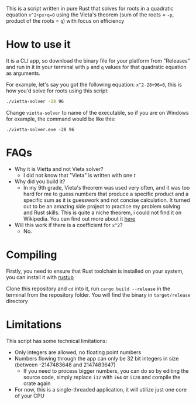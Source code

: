 This is a script written in pure Rust that solves for roots in a quadratic equation `x^2+px+q=0` using the Vieta's theorem (sum of the roots = `-p`, product of the roots = `q`) with focus on efficiency

# How to use it
It is a CLI app, so download the binary file for your platform from "Releases" and run in it in your terminal with `p` and `q` values for that quadratic equation as arguments.

For example, let's say you got the following equation: `x^2-28+96=0`, this is how you'd solve for roots using this script:
```bash
./vietta-solver -28 96
```

Change `vietta-solver` to name of the executable, so if you are on Windows for example, the command would be like this:
```shell
./vietta-solver.exe -28 96
```

# FAQs
- Why it is Viet**t**a and not Vieta solver?
    - I did not know that "Vieta" is written with one *t*
- Why did you build it?
    - In my 9th grade, Vieta's theorem was used very often, and it was too hard for me to guess numbers that produce a specific product and a specific sum as it is guesswork and not concise calculation. It turned out to be an amazing side project to practice my problem solving and Rust skills. This is quite a niche theorem, i could not find it on Wikipedia. You can find out more about it [here](https://www.miyklas.com.ua/p/algebra/8-klas/kvadratni-rivniannia-14001/teorema-viyeta-14020/re-dc539851-47e1-438e-a5ba-f2bcd52fd3df)
- Will this work if there is a coefficient for `x^2`?
    - No.

# Compiling
Firstly, you need to ensure that Rust toolchain is installed on your system, you can install it with [rustup](https://www.google.com/search?client=safari&rls=en&q=rustup&ie=UTF-8&oe=UTF-8)

Clone this repository and `cd` into it, run `cargo build --release` in the terminal from the repository folder. You will find the binary in `target/release` directory

# Limitations
This script has some technical limitations:
- Only integers are allowed, no floating point numbers
- Numbers flowing through the app can only be 32 bit integers in size (between -2147483648 and 2147483647)
    - If you need to process bigger numbers, you can do so by editing the source code, simply replace `i32` with `i64` or `i128` and compile the crate again
- For now, this is a single-threaded application, it will utilize just one core of your CPU